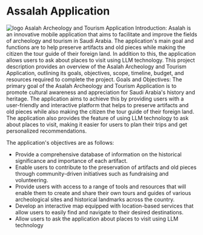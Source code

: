 # Assalah Application
![logo](https://github.com/Rama-Alyoubi/AssalahApplication/assets/128150728/501844a7-0b1a-4bc8-b66a-8cd719d5df18)
Asalah Archeology and Tourism Application Introduction: Asalah is an innovative mobile application that aims to facilitate and improve the fields of archeology and tourism in Saudi Arabia. The application's main goal and functions are to help preserve artifacts and old pieces while making the citizen the tour guide of their foreign land. In addition to this, the application allows users to ask about places to visit using LLM technology. This project description provides an overview of the Asalah Archeology and Tourism Application, outlining its goals, objectives, scope, timeline, budget, and resources required to complete the project. Goals and Objectives: The primary goal of the Asalah Archeology and Tourism Application is to promote cultural awareness and appreciation for Saudi Arabia's history and heritage. The application aims to achieve this by providing users with a user-friendly and interactive platform that helps to preserve artifacts and old pieces while also making the citizen the tour guide of their foreign land. The application also provides the feature of using LLM technology to ask about places to visit, making it easier for users to plan their trips and get personalized recommendations. 

The application's objectives are as follows: 
- Provide a comprehensive database of information on the historical significance and importance of each artifact. 
- Enable users to contribute to the preservation of artifacts and old pieces through community-driven initiatives such as fundraising and volunteering. 
- Provide users with access to a range of tools and resources that will enable them to create and share their own tours and guides of various archeological sites and historical landmarks across the country. 
- Develop an interactive map equipped with location-based services that allow users to easily find and navigate to their desired destinations. 
- Allow users to ask the application about places to visit using LLM technology
